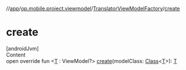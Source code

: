 //[app](../../../index.md)/[op.mobile.project.viewmodel](../index.md)/[TranslatorViewModelFactory](index.md)/[create](create.md)



# create  
[androidJvm]  
Content  
open override fun <[T](create.md) : ViewModel?> [create](create.md)(modelClass: [Class](https://docs.oracle.com/javase/8/docs/api/java/lang/Class.html)<[T](create.md)>): [T](create.md)  



